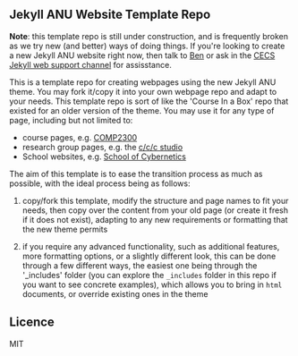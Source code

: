 ## Jekyll ANU Website Template Repo

**Note**: this template repo is still under construction, and is frequently
broken as we try new (and better) ways of doing things. If you're looking to
create a new Jekyll ANU website right now, then talk to
[Ben](mailto:ben.swift@anu.edu.au) or ask in the [CECS Jekyll web support
channel](https://teams.microsoft.com/l/channel/19%3aIcnInMyxTJ26Ik8FrUs9SefrG_9seawpDu95NmKwiIE1%40thread.tacv2/General?groupId=dab190b1-14f2-40cf-b384-ee00c63d2019&tenantId=e37d725c-ab5c-4624-9ae5-f0533e486437)
for assisstance.

This is a template repo for creating webpages using the new Jekyll ANU theme.
You may fork it/copy it into your own webpage repo and adapt to your needs. This
template repo is sort of like the 'Course In a Box' repo that existed for an
older version of the theme. You may use it for any type of page, including but
not limited to:

- course pages, e.g. [COMP2300](https://cs.anu.edu.au/courses/comp2300/)
- research group pages, e.g. the [c/c/c studio](https://cs.anu.edu.au/code-creativity-culture/)
- School websites, e.g. [School of Cybernetics](https://cybernetics.anu.edu.au/)

The aim of this template is to ease the transition process as much as possible,
with the ideal process being as follows:

1. copy/fork this template, modify the structure and page names to fit your
   needs, then copy over the content from your old page (or create it fresh if
   it does not exist), adapting to any new requirements or formatting that the
   new theme permits

2. if you require any advanced functionality, such as additional features, more
   formatting options, or a slightly different look, this can be done through a
   few different ways, the easiest one being through the '_includes' folder (you
   can explore the `_includes` folder in this repo if you want to see concrete
   examples), which allows you to bring in `html` documents, or override
   existing ones in the theme

## Licence

MIT
